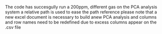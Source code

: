 The code has succesgully run a 200ppm, different gas on the PCA analysis system
a relative path is used to ease the path reference
please note that a new excel document is necessary to build anew PCA analysis
and columns and row names need to be redefined due to excess columns appear on the .csv file